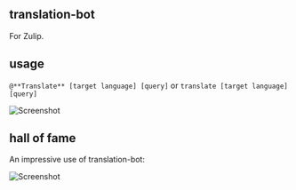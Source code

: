 translation-bot
---------------
For Zulip.

usage
-----
`@**Translate** [target language] [query]` or `translate [target language] [query]`

![Screenshot](http://i.imgur.com/OGrzdSn.png)

hall of fame
------------
An impressive use of translation-bot:

![Screenshot](http://i.imgur.com/sntyA9a.png)
